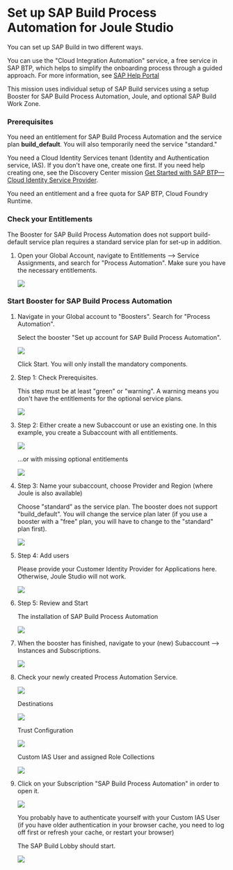 # Set up SAP Build Process Automation for Joule Studio

You can set up SAP Build in two different ways.

You can use the "Cloud Integration Automation" service, a free service in SAP BTP, which helps to simplify the onboarding process through a guided approach. For more information, see [SAP Help Portal](https://help.sap.com/docs/build-service/build-service-guide/initial-setup-of-sap-build?locale=en-US)

This mission uses individual setup of SAP Build services using a setup Booster for SAP Build Process Automation, Joule, and optional SAP Build Work Zone.



### Prerequisites

You need an entitlement for SAP Build Process Automation and the service plan **build_default**. You will also temporarily need the service "standard."

You need a Cloud Identity Services tenant (Identity and Authentication service, IAS). If you don't have one, create one first. If you need help creating one, see the Discovery Center mission [Get Started with SAP BTP—Cloud Identity Service Provider](https://discovery-center.cloud.sap/missiondetail/4325/4605/).

You need an entitlement and a free quota for SAP BTP, Cloud Foundry Runtime.


### Check your Entitlements

The Booster for SAP Build Process Automation does not support build-default service plan requires a standard service plan for set-up in addition.

1. Open your Global Account, navigate to Entitlements --> Service Assignments, and search for "Process Automation". Make sure you have the necessary entitlements.

    ![](images/processa_booster_00_entitlements_.png)


### Start Booster for SAP Build Process Automation

1. Navigate in your Global account to "Boosters". Search for "Process Automation".

    Select the booster "Set up account for SAP Build Process Automation".

    ![](images/processa_booster_00_select_.png)

    Click Start. You will only install the mandatory components.

2. Step 1: Check Prerequisites.

    This step must be at least "green" or "warning". A warning means you don't have the entitlements for the optional service plans.

    ![](images/processa_booster_01_.png)

3. Step 2: Either create a new Subaccount or use an existing one. In this example, you create a Subaccount with all entitlements.

    ![](images/processa_booster_02_.png)

    ...or with missing optional entitlements

    ![](images/processa_booster_02_2.png)

4. Step 3: Name your subaccount, choose Provider and Region (where Joule is also available)

    Choose "standard" as the service plan. The booster does not support "build_default". You will change the service plan later (if you use a booster with a "free" plan, you will have to change to the "standard" plan first).

    ![](images/processa_booster_03_.png)

5. Step 4: Add users

    Please provide your Customer Identity Provider for Applications here. Otherwise, Joule Studio will not work.

    ![](images/processa_booster_04_.png)

6. Step 5: Review and Start

    The installation of SAP Build Process Automation 

    ![](images/processa_booster_05_.png)

7. When the booster has finished, navigate to your (new) Subaccount --> Instances and Subscriptions.

    ![](images/processa_booster_06_.png)

8. Check your newly created Process Automation Service.

    ![](images/processa_booster_07_check.png)

    Destinations

    ![](images/processa_booster_08_dest.png)

    Trust Configuration

    ![](images/processa_booster_09_trust.png)

    Custom IAS User and assigned Role Collections

    ![](images/processa_booster_10_user.png)

9. Click on your Subscription "SAP Build Process Automation" in order to open it.

    ![](images/05_setupjoule_booster_08_runjoule.png)

    You probably have to authenticate yourself with your Custom IAS User (if you have older authentication in your browser cache, you need to log off first or refresh your cache, or restart your browser)

    The SAP Build Lobby should start.

    ![](images/processa_booster_11_buildlobby.png)
